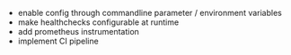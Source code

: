 - enable config through commandline parameter / environment variables
- make healthchecks configurable at runtime
- add prometheus instrumentation
- implement CI pipeline